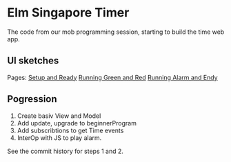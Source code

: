# Elm Singapore Timer

The code from our mob programming session, starting to build the time web app.

## UI sketches
Pages:
[Setup and Ready](sketches/sketches-1-and-2.jpg)
[Running Green and Red](sketches/sketches-3-and-4.jpg)
[Running Alarm and Endy](sketches/sketches-5-and-6.jpg)

## Pogression

  1. Create basiv View and Model
  2. Add update, upgrade to beginnerProgram
  3. Add subscribtions to get Time events
  4. InterOp with JS to play alarm.

See the commit history for steps 1 and 2.
